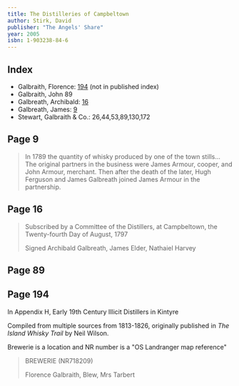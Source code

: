 ```yaml
---
title: The Distilleries of Campbeltown
author: Stirk, David
publisher: "The Angels' Share"
year: 2005
isbn: 1-903238-84-6
---
```


## Index

- Galbraith, Florence: [194](#page-194) (not in published index)
- Galbraith, John 89
- Galbreath, Archibald: [16](#page-16)
- Galbreath, James: [9](#page-9)
- Stewart, Galbraith & Co.: 26,44,53,89,130,172

## Page 9

> In 1789 the quantity of whisky produced by one of the town stills...  
> The original partners in the business were James Armour, cooper,
> and John Armour, merchant. Then after the death of the later,
> Hugh Ferguson and James Galbreath joined James Armour in the partnership.

## Page 16

> Subscribed by a Committee of the Distillers,
> at Campbeltown, the Twenty-fourth Day of August, 1797
>
> Signed Archibald Galbreath, James Elder, Nathaiel Harvey

## Page 89

## Page 194

In Appendix H, Early 19th Century Illicit Distillers in Kintyre

Compiled from multiple sources from 1813-1826, originally published
in _The Island Whisky Trail_ by Neil Wilson.

Brewerie is a location and NR number is a "OS Landranger map reference"

> BREWERIE (NR718209)
>
> Florence Galbraith, Blew, Mrs Tarbert

